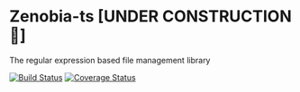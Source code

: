 # Zenobia-ts [UNDER CONSTRUCTION :hammer:]
The regular expression based file management library

[![Build Status](https://travis-ci.com/plastikfan/zenobia-ts.svg?branch=master)](https://travis-ci.com/plastikfan/zenobia-ts)
[![Coverage Status](https://coveralls.io/repos/github/plastikfan/zenobia-ts/badge.svg?branch=master)](https://coveralls.io/github/plastikfan/zenobia-ts?branch=master)
